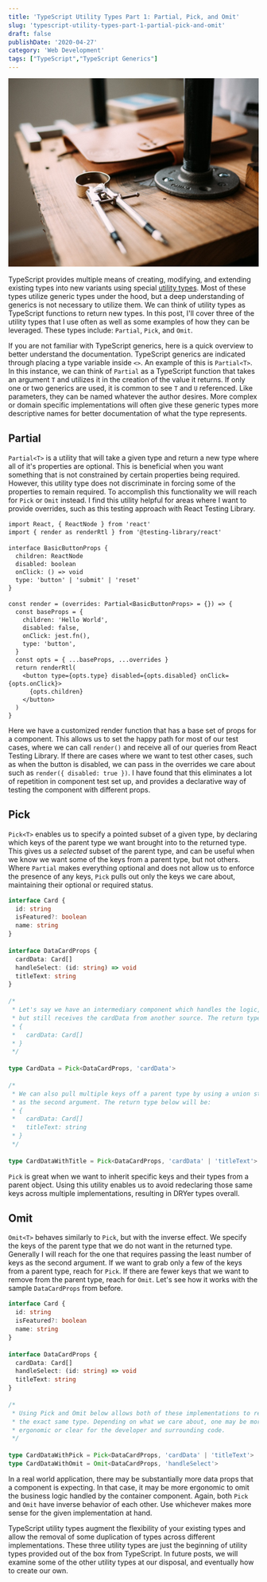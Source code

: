 ```yaml
---
title: 'TypeScript Utility Types Part 1: Partial, Pick, and Omit'
slug: 'typescript-utility-types-part-1-partial-pick-and-omit'
draft: false
publishDate: '2020-04-27'
category: 'Web Development'
tags: ["TypeScript","TypeScript Generics"]
---
```

![TypeScript Utility Types Part 1: Partial, Pick, and Omit](images/compass-with-leather-notebook.jpg#center)

TypeScript provides multiple means of creating, modifying, and extending existing types into new variants using special [utility types](https://www.typescriptlang.org/docs/handbook/utility-types.html). Most of these types utilize generic types under the hood, but a deep understanding of generics is not necessary to utilize them. We can think of utility types as TypeScript functions to return new types. In this post, I'll cover three of the utility types that I use often as well as some examples of how they can be leveraged. These types include: `Partial`, `Pick`, and `Omit`.

If you are not familiar with TypeScript generics, here is a quick overview to better understand the documentation. TypeScript generics are indicated through placing a type variable inside `<>`. An example of this is `Partial<T>`. In this instance, we can think of `Partial` as a TypeScript function that takes an argument `T` and utilizes it in the creation of the value it returns. If only one or two generics are used, it is common to see `T` and `U` referenced. Like parameters, they can be named whatever the author desires. More complex or domain specific implementations will often give these generic types more descriptive names for better documentation of what the type represents.

## Partial

`Partial<T>` is a utility that will take a given type and return a new type where all of it's properties are optional. This is beneficial when you want something that is not constrained by certain properties being required. However, this utility type does not discriminate in forcing some of the properties to remain required. To accomplish this functionality we will reach for `Pick`  or `Omit` instead. I find this utility helpful for areas where I want to provide overrides, such as this testing approach with React Testing Library.

```tsx
import React, { ReactNode } from 'react'
import { render as renderRtl } from '@testing-library/react'

interface BasicButtonProps {
  children: ReactNode
  disabled: boolean
  onClick: () => void
  type: 'button' | 'submit' | 'reset'
}

const render = (overrides: Partial<BasicButtonProps> = {}) => {
  const baseProps = {
    children: 'Hello World',
    disabled: false,
    onClick: jest.fn(),
    type: 'button',
  }
  const opts = { ...baseProps, ...overrides }
  return renderRtl(
    <button type={opts.type} disabled={opts.disabled} onClick={opts.onClick}>
      {opts.children}
    </button>
  )
}
```

Here we have a customized render function that has a base set of props for a component. This allows us to set the happy path for most of our test cases, where we can call `render()` and receive all of our queries from React Testing Library. If there are cases where we want to test other cases, such as when the button is disabled, we can pass in the overrides we care about such as `render({ disabled: true })`. I have found that this eliminates a lot of repetition in component test set up, and provides a declarative way of testing the component with different props.

## Pick

`Pick<T>` enables us to specify a pointed subset of a given type, by declaring which keys of the parent type we want brought into to the returned type. This gives us a *selected* subset of the parent type, and can be useful when we know we want some of the keys from a parent type, but not others. Where `Partial` makes everything optional and does not allow us to enforce the presence of any keys, `Pick` pulls out only the keys we care about, maintaining their optional or required status.

```typescript
interface Card {
  id: string
  isFeatured?: boolean
  name: string
}

interface DataCardProps {
  cardData: Card[]
  handleSelect: (id: string) => void
  titleText: string
}

/*
 * Let's say we have an intermediary component which handles the logic,
 * but still receives the cardData from another source. The return type will be:
 * {
 *   cardData: Card[]
 * }
 */

type CardData = Pick<DataCardProps, 'cardData'>

/*
 * We can also pull multiple keys off a parent type by using a union string
 * as the second argument. The return type below will be:
 * {
 *   cardData: Card[]
 *   titleText: string
 * }
 */

type CardDataWithTitle = Pick<DataCardProps, 'cardData' | 'titleText'>
```

`Pick` is great when we want to inherit specific keys and their types from a parent object. Using this utility enables us to avoid redeclaring those same keys across multiple implementations, resulting in DRYer types overall.

## Omit

`Omit<T>` behaves similarly to `Pick`, but with the inverse effect. We specify the keys of the parent type that we do not want in the returned type. Generally I will reach for the one that requires passing the least number of keys as the second argument. If we want to grab only a few of the keys from a parent type, reach for `Pick`. If there are fewer keys that we want to remove from the parent type, reach for `Omit`. Let's see how it works with the sample `DataCardProps` from before.

```typescript
interface Card {
  id: string
  isFeatured?: boolean
  name: string
}

interface DataCardProps {
  cardData: Card[]
  handleSelect: (id: string) => void
  titleText: string
}

/*
 * Using Pick and Omit below allows both of these implementations to return
 * the exact same type. Depending on what we care about, one may be more
 * ergonomic or clear for the developer and surrounding code.
 */

type CardDataWithPick = Pick<DataCardProps, 'cardData' | 'titleText'>
type CardDataWithOmit = Omit<DataCardProps, 'handleSelect'>
```

In a real world application, there may be substantially more data props that a component is expecting. In that case, it may be more ergonomic to omit the business logic handled by the container component. Again, both `Pick` and `Omit` have inverse behavior of each other. Use whichever makes more sense for the given implementation at hand.

TypeScript utility types augment the flexibility of your existing types and allow the removal of some duplication of types across different implementations. These three utility types are just the beginning of utility types provided out of the box from TypeScript. In future posts, we will examine some of the other utility types at our disposal, and eventually how to create our own.
